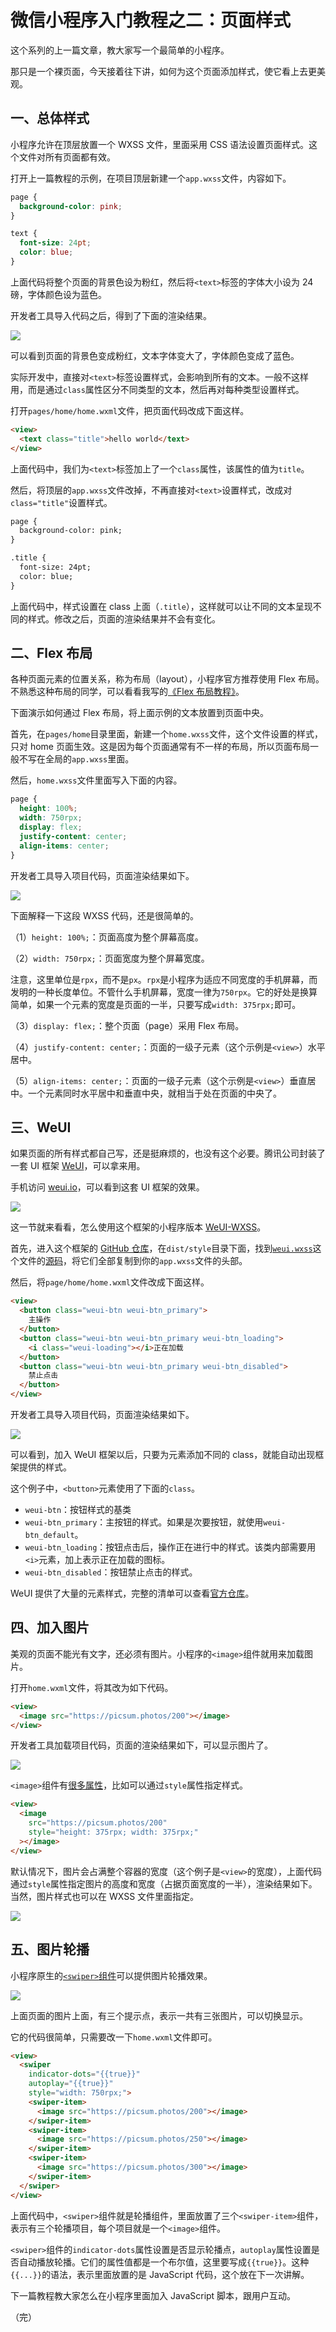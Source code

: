 # 微信小程序入门教程之二：页面样式

这个系列的上一篇文章，教大家写一个最简单的小程序。

那只是一个裸页面，今天接着往下讲，如何为这个页面添加样式，使它看上去更美观。

## 一、总体样式

小程序允许在顶层放置一个 WXSS 文件，里面采用 CSS 语法设置页面样式。这个文件对所有页面都有效。

打开上一篇教程的示例，在项目顶层新建一个`app.wxss`文件，内容如下。

```css
page {
  background-color: pink;
}

text {
  font-size: 24pt;
  color: blue;
}
```

上面代码将整个页面的背景色设为粉红，然后将`<text>`标签的字体大小设为 24 磅，字体颜色设为蓝色。

开发者工具导入代码之后，得到了下面的渲染结果。

![](https://www.wangbase.com/blogimg/asset/202010/bg2020100303.jpg)

可以看到页面的背景色变成粉红，文本字体变大了，字体颜色变成了蓝色。

实际开发中，直接对`<text>`标签设置样式，会影响到所有的文本。一般不这样用，而是通过`class`属性区分不同类型的文本，然后再对每种类型设置样式。

打开`pages/home/home.wxml`文件，把页面代码改成下面这样。

```html
<view>
  <text class="title">hello world</text>
</view>
```

上面代码中，我们为`<text>`标签加上了一个`class`属性，该属性的值为`title`。

然后，将顶层的`app.wxss`文件改掉，不再直接对`<text>`设置样式，改成对`class="title"`设置样式。

```html
page {
  background-color: pink;
}

.title {
  font-size: 24pt;
  color: blue;
}
```

上面代码中，样式设置在 class 上面（`.title`），这样就可以让不同的文本呈现不同的样式。修改之后，页面的渲染结果并不会有变化。

## 二、Flex 布局

各种页面元素的位置关系，称为布局（layout），小程序官方推荐使用 Flex 布局。不熟悉这种布局的同学，可以看看我写的[《Flex 布局教程》](http://www.ruanyifeng.com/blog/2015/07/flex-grammar.html)。

下面演示如何通过 Flex 布局，将上面示例的文本放置到页面中央。

首先，在`pages/home`目录里面，新建一个`home.wxss`文件，这个文件设置的样式，只对 home 页面生效。这是因为每个页面通常有不一样的布局，所以页面布局一般不写在全局的`app.wxss`里面。

然后，`home.wxss`文件里面写入下面的内容。

```css
page {
  height: 100%;
  width: 750rpx;
  display: flex;
  justify-content: center;
  align-items: center;
}
```

开发者工具导入项目代码，页面渲染结果如下。

![](https://www.wangbase.com/blogimg/asset/202010/bg2020100304.jpg)

下面解释一下这段 WXSS 代码，还是很简单的。

（1）`height: 100%;`：页面高度为整个屏幕高度。

（2）`width: 750rpx;`：页面宽度为整个屏幕宽度。

注意，这里单位是`rpx`，而不是`px`。`rpx`是小程序为适应不同宽度的手机屏幕，而发明的一种长度单位。不管什么手机屏幕，宽度一律为`750rpx`。它的好处是换算简单，如果一个元素的宽度是页面的一半，只要写成`width: 375rpx;`即可。

（3）`display: flex;`：整个页面（page）采用 Flex 布局。

（4）`justify-content: center;`：页面的一级子元素（这个示例是`<view>`）水平居中。

（5）`align-items: center;`：页面的一级子元素（这个示例是`<view>`）垂直居中。一个元素同时水平居中和垂直中央，就相当于处在页面的中央了。

## 三、WeUI

如果页面的所有样式都自己写，还是挺麻烦的，也没有这个必要。腾讯公司封装了一套 UI 框架 [WeUI](https://github.com/Tencent/weui)，可以拿来用。

手机访问 [weui.io](https://weui.io/)，可以看到这套 UI 框架的效果。

![](https://www.wangbase.com/blogimg/asset/202010/bg2020100305.jpg)

这一节就来看看，怎么使用这个框架的小程序版本 [WeUI-WXSS](https://github.com/Tencent/weui-wxss/)。

首先，进入这个框架的 [GitHub 仓库](https://github.com/Tencent/weui-wxss/)，在`dist/style`目录下面，找到[`weui.wxss`](https://github.com/Tencent/weui-wxss/blob/master/dist/style/weui.wxss)这个文件的[源码](https://raw.githubusercontent.com/Tencent/weui-wxss/master/dist/style/weui.wxss)，将它们全部复制到你的`app.wxss`文件的头部。

然后，将`page/home/home.wxml`文件改成下面这样。

```html
<view>
  <button class="weui-btn weui-btn_primary">
    主操作
  </button>
  <button class="weui-btn weui-btn_primary weui-btn_loading">
    <i class="weui-loading"></i>正在加载
  </button>
  <button class="weui-btn weui-btn_primary weui-btn_disabled">
    禁止点击
  </button>
</view>
```

开发者工具导入项目代码，页面渲染结果如下。

![](https://www.wangbase.com/blogimg/asset/202010/bg2020100306.jpg)

可以看到，加入 WeUI 框架以后，只要为元素添加不同的 class，就能自动出现框架提供的样式。

这个例子中，`<button>`元素使用了下面的`class`。

- `weui-btn`：按钮样式的基类
- `weui-btn_primary`：主按钮的样式。如果是次要按钮，就使用`weui-btn_default`。
- `weui-btn_loading`：按钮点击后，操作正在进行中的样式。该类内部需要用`<i>`元素，加上表示正在加载的图标。
- `weui-btn_disabled`：按钮禁止点击的样式。

WeUI 提供了大量的元素样式，完整的清单可以查看[官方仓库](https://github.com/Tencent/weui-wxss)。 

## 四、加入图片

美观的页面不能光有文字，还必须有图片。小程序的`<image>`组件就用来加载图片。

打开`home.wxml`文件，将其改为如下代码。

```html
<view>
  <image src="https://picsum.photos/200"></image>
</view>
```

开发者工具加载项目代码，页面的渲染结果如下，可以显示图片了。

![](https://www.wangbase.com/blogimg/asset/202010/bg2020100309.jpg)

`<image>`组件有[很多属性](https://developers.weixin.qq.com/miniprogram/dev/component/image.html)，比如可以通过`style`属性指定样式。

```html
<view>
  <image
    src="https://picsum.photos/200"
    style="height: 375rpx; width: 375rpx;"
  ></image>
</view>
```

默认情况下，图片会占满整个容器的宽度（这个例子是`<view>`的宽度），上面代码通过`style`属性指定图片的高度和宽度（占据页面宽度的一半），渲染结果如下。当然，图片样式也可以在 WXSS 文件里面指定。

![](https://www.wangbase.com/blogimg/asset/202010/bg2020100310.jpg)

## 五、图片轮播

小程序原生的[`<swiper>`组件](https://developers.weixin.qq.com/miniprogram/dev/component/swiper.html)可以提供图片轮播效果。

![](https://www.wangbase.com/blogimg/asset/202010/bg2020100311.jpg)

上面页面的图片上面，有三个提示点，表示一共有三张图片，可以切换显示。

它的代码很简单，只需要改一下`home.wxml`文件即可。

```html
<view>
  <swiper
    indicator-dots="{{true}}"  
    autoplay="{{true}}"
    style="width: 750rpx;">
    <swiper-item>
      <image src="https://picsum.photos/200"></image>
    </swiper-item>
    <swiper-item>
      <image src="https://picsum.photos/250"></image>
    </swiper-item>
    <swiper-item>
      <image src="https://picsum.photos/300"></image>
    </swiper-item>
  </swiper>
</view>
```

上面代码中，`<swiper>`组件就是轮播组件，里面放置了三个`<swiper-item>`组件，表示有三个轮播项目，每个项目就是一个`<image>`组件。

`<swiper>`组件的`indicator-dots`属性设置是否显示轮播点，`autoplay`属性设置是否自动播放轮播。它们的属性值都是一个布尔值，这里要写成`{{true}}`。这种`{{...}}`的语法，表示里面放置的是 JavaScript 代码，这个放在下一次讲解。

下一篇教程教大家怎么在小程序里面加入 JavaScript 脚本，跟用户互动。

（完）


